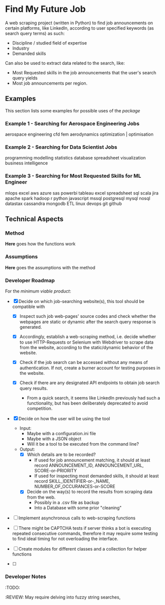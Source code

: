 # Find My Future Job

A web scraping project (written in Python) to find job announcements on certain platforms, like LinkedIn, according to user specified keywords (as search query terms) as such:

- Discipline / studied field of expertise
- Industry
- Demanded skills

Can also be used to extract data related to the search, like:

- Most Requested skills in the job announcements that the user's search query
yields
- Most job announcements per region.

## Examples

This section lists some examples for possible uses of the *package*

### Example 1 - Searching for Aerospace Engineering Jobs

aerospace engineering
cfd
fem
aerodynamics
optimization | optimisation

### Example 2 - Searching for Data Scientist Jobs

programming
modelling
statistics
database
spreadsheet
visualization
business intelligence

### Example 3 - Searching for Most Requested Skills for ML Engineer

mlops
excel
aws
azure
sas
powerbi
tableau
excel
spreadsheet
sql
scala
jira
apache
spark
hadoop
r
python
javascript
mssql
postgresql
mysql
nosql
datastax
cassandra
mongodb
ETL
linux
devops
git
github

## Technical Aspects

### Method

**Here** goes how the functions work

### Assumptions

**Here** goes the assumptions with the method


### Developer Roadmap

For the *minimum viable product*:

- [x] Decide on which job-searching website(s), this tool should be compatible with
  - [x] Inspect such job web-pages' source codes and check whether the webpages are static or dynamic after the search query response is generated.

  - [x] Accordingly, establish a web-scraping method, i.e. decide whether to use HTTP-Requests or Selenium with Webdriver to scrape data from the website, according to the static/dynamic behavior of the website.

  - [x] Check if the job search can be accessed without any means of authentication. If not, create a burner account for testing purposes in the website.

  - [x] Check if there are any designated API endpoints to obtain job search query results.
    - From a quick search, it seems like LinkedIn previously had such a functionality, but has been deliberately deprecated to avoid competition.

- [x] Decide on how the user will be using the tool
  - Input:
    - Maybe with a configuration.ini file
    - Maybe with a JSON object
    - Will it be a tool to be executed from the command line?
  - Output:
    - [x] Which details are to be recorded?
      - If used for job announcement matching, it should at least record ANNOUNCEMENT_ID, ANNOUNCEMENT_URL, SCORE-or-PRIORITY
      - If used for inspecting most demanded skills, it should at least record SKILL_IDENTIFIER-or-_NAME, NUMBER_OF_OCCURANCES-or-SCORE
    - [x] Decide on the way(s) to record the results from scraping data from the web.
      - Possibly in a .csv file as backup
      - Into a Database with some prior "cleaning"

- [ ]  Implement asynchronous calls to web-scraping functions
  - [ ] There might be CAPTCHA tests if server thinks a bot is executing repeated consecutive commands, therefore it may require some testing to find ideal timing for not overloading the interface.

- [ ] Create modules for different classes and a collection for helper functions

- [ ]

### Developer Notes

:TODO: 



:REVIEW:
May require delving into fuzzy string searches,